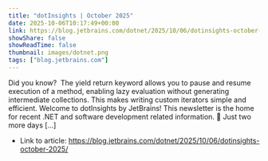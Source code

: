 ```yaml
---
title: "dotInsights | October 2025"
date: 2025-10-06T10:17:49+00:00
link: https://blog.jetbrains.com/dotnet/2025/10/06/dotinsights-october-2025/
showShare: false
showReadTime: false
thumbnail: images/dotnet.png
tags: ["blog.jetbrains.com"]
---
```

Did you know?  The yield return keyword allows you to pause and resume execution of a method, enabling lazy evaluation without generating intermediate collections. This makes writing custom iterators simple and efficient. Welcome to dotInsights by JetBrains! This newsletter is the home for recent .NET and software development related information. 📆 Just two more days […]

- Link to article: https://blog.jetbrains.com/dotnet/2025/10/06/dotinsights-october-2025/